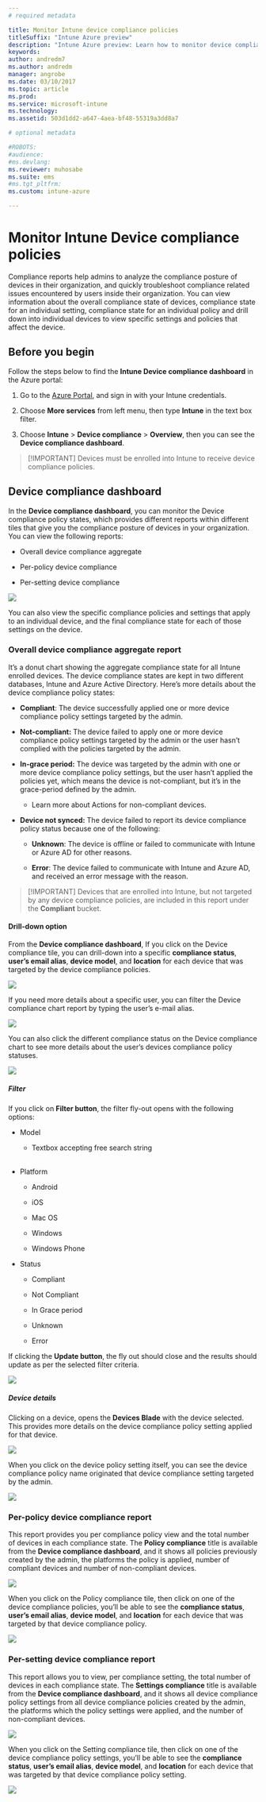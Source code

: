 ```yaml
---
# required metadata

title: Monitor Intune device compliance policies
titleSuffix: "Intune Azure preview"
description: "Intune Azure preview: Learn how to monitor device compliance policies."
keywords:
author: andredm7
ms.author: andredm
manager: angrobe
ms.date: 03/10/2017
ms.topic: article
ms.prod:
ms.service: microsoft-intune
ms.technology:
ms.assetid: 503d1dd2-a647-4aea-bf48-55319a3dd8a7

# optional metadata

#ROBOTS:
#audience:
#ms.devlang:
ms.reviewer: muhosabe
ms.suite: ems
#ms.tgt_pltfrm:
ms.custom: intune-azure

---
```

# Monitor Intune Device compliance policies

Compliance reports help admins to analyze the compliance posture of devices in their organization, and quickly troubleshoot compliance related issues encountered by users inside their organization. You can view information about the overall compliance state of devices, compliance state for an individual setting, compliance state for an individual policy and drill down into individual devices to view specific settings and policies that affect the device.

## Before you begin

Follow the steps below to find the **Intune Device compliance dashboard** in the Azure portal:

1.  Go to the [Azure Portal](https://portal.azure.com), and sign in with your Intune credentials.

2.  Choose **More services** from left menu, then type **Intune** in the text box filter.

3.  Choose **Intune** &gt; **Device compliance** &gt; **Overview**, then you can see the **Device compliance dashboard**.

> [!IMPORTANT] Devices must be enrolled into Intune to receive device compliance policies.

## Device compliance dashboard

In the **Device compliance dashboard**, you can monitor the Device compliance policy states, which provides different reports within different tiles that give you the compliance posture of devices in your organization. You can view the following reports:

-   Overall device compliance aggregate

-   Per-policy device compliance

-   Per-setting device compliance

![](http://i.imgur.com/2T9jSeG.png)

You can also view the specific compliance policies and settings that apply to an individual device, and the final compliance state for each of those settings on the device.

### Overall device compliance aggregate report

It’s a donut chart showing the aggregate compliance state for all Intune enrolled devices. The device compliance states are kept in two different databases, Intune and Azure Active Directory. Here’s more details about the device compliance policy states:

-   **Compliant**: The device successfully applied one or more device compliance policy settings targeted by the admin.

-   **Not-compliant:** The device failed to apply one or more device compliance policy settings targeted by the admin or the user hasn’t complied with the policies targeted by the admin.

-   **In-grace period:** The device was targeted by the admin with one or more device compliance policy settings, but the user hasn’t applied the policies yet, which means the device is not-compliant, but it’s in the grace-period defined by the admin.

    -   Learn more about Actions for non-compliant devices.

-   **Device not synced:** The device failed to report its device compliance policy status because one of the following:

    -   **Unknown**: The device is offline or failed to communicate with Intune or Azure AD for other reasons.

    -   **Error**: The device failed to communicate with Intune and Azure AD, and received an error message with the reason.

> [!IMPORTANT] Devices that are enrolled into Intune, but not targeted by any device compliance policies, are included in this report under the **Compliant** bucket.

#### Drill-down option

From the **Device compliance dashboard**, If you click on the Device compliance tile, you can drill-down into a specific **compliance status**, **user’s email alias**, **device model**, and **location** for each device that was targeted by the device compliance policies.

![](http://i.imgur.com/Zy8gyWO.png)

If you need more details about a specific user, you can filter the Device compliance chart report by typing the user’s e-mail alias.

![](http://i.imgur.com/zTE2zYW.png)

You can also click the different compliance status on the Device compliance chart to see more details about the user’s devices compliance policy statuses.

![](http://i.imgur.com/KEOvPPC.png)

##### Filter

If you click on **Filter button**, the filter fly-out opens with the following options:

-   Model

    -   Textbox accepting free search string
<br></br>
-   Platform

    -   Android

    -   iOS

    -   Mac OS

    -   Windows

    -   Windows Phone

-   Status

    -   Compliant

    -   Not Compliant

    -   In Grace period

    -   Unknown

    -   Error

If clicking the **Update button**, the fly out should close and the results should update as per the selected filter criteria.

![](http://i.imgur.com/eapQNof.png)

##### Device details

Clicking on a device, opens the **Devices Blade** with the device selected. This provides more details on the device compliance policy setting applied for that device.

![](http://i.imgur.com/qBSdWHX.png)

When you click on the device policy setting itself, you can see the device compliance policy name originated that device compliance setting targeted by the admin.

![](http://i.imgur.com/HHwJF2G.png)

### Per-policy device compliance report

This report provides you per compliance policy view and the total number of devices in each compliance state. The **Policy compliance** title is available from the **Device compliance dashboard**, and it shows all policies previously created by the admin, the platforms the policy is applied, number of compliant devices and number of non-compliant devices.

![](http://i.imgur.com/1Zg3M3F.png)

When you click on the Policy compliance tile, then click on one of the device compliance policies, you’ll be able to see the **compliance status**, **user’s email alias**, **device model**, and **location** for each device that was targeted by that device compliance policy.

![](http://i.imgur.com/qpcOLpU.png)

### Per-setting device compliance report

This report allows you to view, per compliance setting, the total number of devices in each compliance state. The **Settings compliance** title is available from the **Device compliance dashboard**, and it shows all device compliance policy settings from all device compliance policies created by the admin, the platforms which the policy settings were applied, and the number of non-compliant devices.

![](http://i.imgur.com/pAbqXX0.png)

When you click on the Setting compliance tile, then click on one of the device compliance policy settings, you’ll be able to see the **compliance status**, **user’s email alias**, **device model**, and **location** for each device that was targeted by that device compliance policy setting.

![](http://i.imgur.com/nMsQBrb.png)
